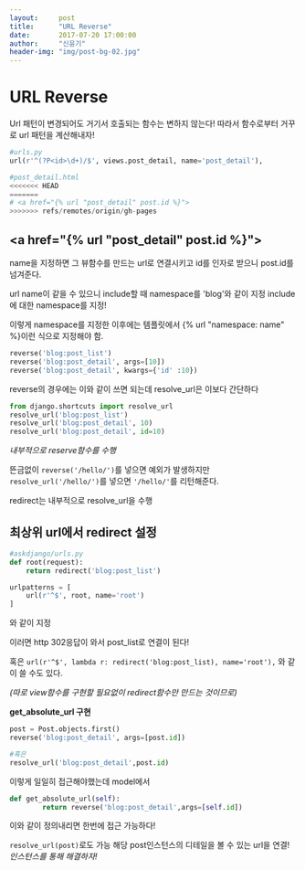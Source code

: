 ```yaml
---
layout:     post
title:      "URL Reverse"
date:       2017-07-20 17:00:00
author:     "신윤기"
header-img: "img/post-bg-02.jpg"
---
```


# URL Reverse 
Url 패턴이 변경되어도 거기서 호출되는 함수는 변하지 않는다!
따라서 함수로부터 거꾸로 url 패턴을 계산해내자!

```python
#urls.py
url(r'^(?P<id>\d+)/$', views.post_detail, name='post_detail'),

#post_detail.html
<<<<<<< HEAD
=======
# <a href="{% url "post_detail" post.id %}">
>>>>>>> refs/remotes/origin/gh-pages
```

## <a href="{% url "post_detail" post.id %}">
name을 지정하면 그 뷰함수를 만드는 url로 연결시키고 id를 인자로 받으니 post.id를 넘겨준다.


url name이 같을 수 있으니 
include할 때 namespace를 'blog'와 같이 지정
include에 대한 namespace를 지정!

이렇게 namespace를 지정한 이후에는 템플릿에서
{% url "namespace: name" %}이런 식으로 지정해야 함.


```python
reverse('blog:post_list')
reverse('blog:post_detail', args=[10])
reverse('blog:post_detail', kwargs={'id' :10})
```
reverse의 경우에는 이와 같이 쓰면 되는데
resolve_url은 이보다 간단하다

```python
from django.shortcuts import resolve_url
resolve_url('blog:post_list')
resolve_url('blog:post_detail', 10)
resolve_url('blog:post_detail', id=10)
```


*내부적으로 reserve함수를 수행*


뜬금없이
`reverse('/hello/')`를 넣으면 예외가 발생하지만
`resolve_url('/hello/')`를 넣으면 `'/hello/'`를 리턴해준다.


redirect는 내부적으로 resolve_url을 수행

## 최상위 url에서 redirect 설정

```python
#askdjango/urls.py
def root(request):
    return redirect('blog:post_list')

urlpatterns = [
    url(r'^$', root, name='root')
]
```
와 같이 지정

이러면 http 302응답이 와서 post_list로 연결이 된다!

혹은 
`url(r'^$', lambda r: redirect('blog:post_list), name='root'),`
와 같이 쓸 수도 있다.

*(따로 view함수를 구현할 필요없이 redirect함수만 만드는 것이므로)*


**get_absolute_url 구현**

```python
post = Post.objects.first()
reverse('blog:post_detail', args=[post.id]) 

#혹은
resolve_url('blog:post_detail',post.id)
```

이렇게 일일히 접근해야했는데
model에서 
```python
def get_absolute_url(self):
        return reverse('blog:post_detail',args=[self.id])
```
이와 같이 정의내리면 한번에 접근 가능하다!

`resolve_url(post)`로도 가능
해당 post인스턴스의 디테일을 볼 수 있는 url을 연결!  
*인스턴스를 통해 해결하자!*



